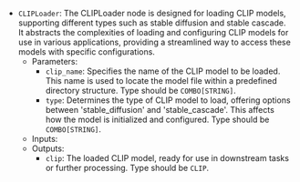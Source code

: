 - `CLIPLoader`: The CLIPLoader node is designed for loading CLIP models, supporting different types such as stable diffusion and stable cascade. It abstracts the complexities of loading and configuring CLIP models for use in various applications, providing a streamlined way to access these models with specific configurations.
    - Parameters:
        - `clip_name`: Specifies the name of the CLIP model to be loaded. This name is used to locate the model file within a predefined directory structure. Type should be `COMBO[STRING]`.
        - `type`: Determines the type of CLIP model to load, offering options between 'stable_diffusion' and 'stable_cascade'. This affects how the model is initialized and configured. Type should be `COMBO[STRING]`.
    - Inputs:
    - Outputs:
        - `clip`: The loaded CLIP model, ready for use in downstream tasks or further processing. Type should be `CLIP`.
